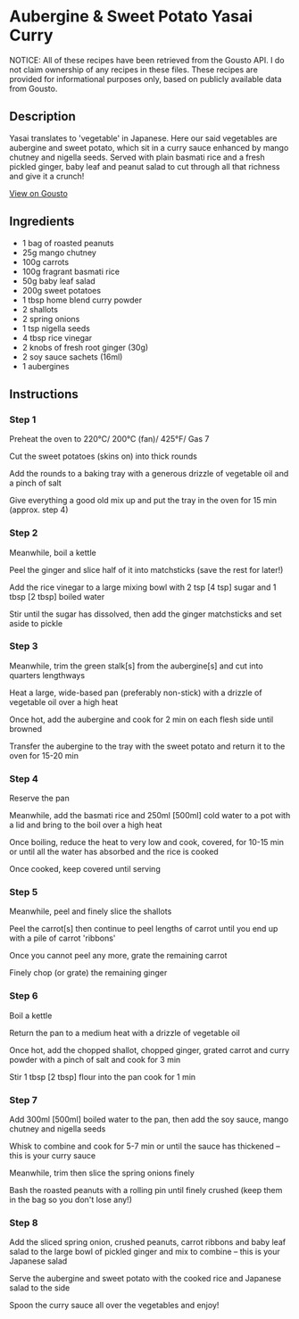 # Aubergine & Sweet Potato Yasai Curry 

NOTICE: All of these recipes have been retrieved from the Gousto API. I do not claim ownership of any recipes in these files. These recipes are provided for informational purposes only, based on publicly available data from Gousto.

## Description

Yasai translates to 'vegetable' in Japanese. Here our said vegetables are aubergine and sweet potato, which sit in a curry sauce enhanced by mango chutney and nigella seeds. Served with plain basmati rice and a fresh pickled ginger, baby leaf and peanut salad to cut through all that richness and give it a crunch! 

[View on Gousto](https://www.gousto.co.uk/recipes/cookbook/aubergine-sweet-potato-yasai-curry)

## Ingredients

- 1 bag of roasted peanuts
- 25g mango chutney 
- 100g carrots
- 100g fragrant basmati rice
- 50g baby leaf salad
- 200g sweet potatoes
- 1 tbsp home blend curry powder
- 2 shallots 
- 2 spring onions
- 1 tsp nigella seeds
- 4 tbsp rice vinegar 
- 2 knobs of fresh root ginger (30g)
- 2 soy sauce sachets (16ml)
- 1 aubergines

## Instructions


### Step 1

Preheat the oven to 220&deg;C/ 200&deg;C (fan)/ 425&deg;F/ Gas 7


Cut the sweet potatoes&nbsp;(skins on) into&nbsp;thick rounds


Add the rounds&nbsp;to a baking tray with a generous drizzle of vegetable oil and a pinch of salt&nbsp;


Give everything a good old mix up and put the tray in the oven for 15 min (approx. step 4)


### Step 2

Meanwhile, boil a kettle


Peel the ginger and slice&nbsp;half of it&nbsp;into matchsticks (save the rest for later!)


Add the rice vinegar to a large mixing bowl&nbsp;with 2 tsp<span class="text-danger"> [4 tsp]</span> sugar and 1 tbsp<span class="text-danger"> [2 tbsp]</span> boiled water


Stir until the sugar has dissolved, then add the&nbsp;ginger&nbsp;matchsticks and set aside to pickle


### Step 3

Meanwhile, trim the green stalk<span class="text-danger">[s]</span> from the aubergine<span class="text-danger">[s]</span> and cut into quarters lengthways&nbsp;


Heat a large, wide-based pan (preferably non-stick) with a drizzle of vegetable oil over a high heat


Once hot, add the aubergine and cook for 2 min on each flesh side until browned


Transfer the aubergine to the tray with the&nbsp;sweet potato&nbsp;and return it to the oven for 15-20 min


### Step 4

Reserve the pan


Meanwhile, add the basmati rice and 250ml <span class="text-danger">[500ml]</span> cold water to a pot with a lid and bring to the boil over a high heat


Once boiling, reduce the heat to very low and cook, covered, for 10-15 min or until all the water has absorbed and the rice is cooked


Once cooked, keep covered until serving


### Step 5

Meanwhile, peel and finely slice the&nbsp;shallots&nbsp;


Peel the&nbsp;carrot<span class="text-danger">[s]</span>&nbsp;then continue to peel lengths of&nbsp;carrot&nbsp;until you end up with a pile of&nbsp;carrot 'ribbons'


Once you cannot peel any more, grate the remaining&nbsp;carrot


Finely chop (or grate) the remaining&nbsp;ginger&nbsp;


### Step 6

Boil a kettle


Return the pan to a medium heat with a drizzle of&nbsp;vegetable oil


Once hot, add the&nbsp;chopped shallot,&nbsp;chopped ginger,&nbsp;grated carrot&nbsp;and curry powder with a pinch of salt and cook for 3 min


Stir 1 tbsp<span class="text-danger"> [2 tbsp]</span> flour&nbsp;into the pan cook for 1 min


### Step 7

Add 300ml <span class="text-danger">[500ml]</span> boiled water to the pan, then add the soy sauce, mango chutney and nigella seeds


Whisk to combine and cook for 5-7 min or until the sauce has thickened &ndash; this is your curry sauce


Meanwhile, trim then slice the spring onions&nbsp;finely


Bash the roasted peanuts with a rolling pin until finely crushed (keep them in the bag so you don't lose any!)

### Step 8

Add the sliced spring onion, crushed peanuts, carrot ribbons and&nbsp;baby leaf salad to the large bowl of pickled ginger and mix to combine &ndash; this is your Japanese salad


Serve the&nbsp;aubergine and sweet potato&nbsp;with&nbsp;the&nbsp;cooked rice and&nbsp;Japanese salad to the side&nbsp;


Spoon the curry sauce all over the vegetables and enjoy!


&nbsp;

